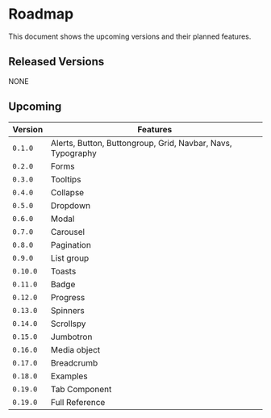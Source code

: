 # Roadmap

This document shows the upcoming versions and their planned features.

## Released Versions
NONE

## Upcoming

| Version | Features |
|---------|----------|
| `0.1.0` | Alerts, Button, Buttongroup, Grid, Navbar, Navs, Typography |
| `0.2.0` | Forms |
| `0.3.0` | Tooltips |
| `0.4.0` | Collapse |
| `0.5.0` | Dropdown |
| `0.6.0` | Modal |
| `0.7.0` | Carousel |
| `0.8.0` | Pagination |
| `0.9.0` | List group |
| `0.10.0` | Toasts |
| `0.11.0` | Badge |
| `0.12.0` | Progress |
| `0.13.0` | Spinners |
| `0.14.0` | Scrollspy |
| `0.15.0` | Jumbotron |
| `0.16.0` | Media object |
| `0.17.0` | Breadcrumb |
| `0.18.0` | Examples |
| `0.19.0` | Tab Component |
| `0.19.0` | Full Reference |
